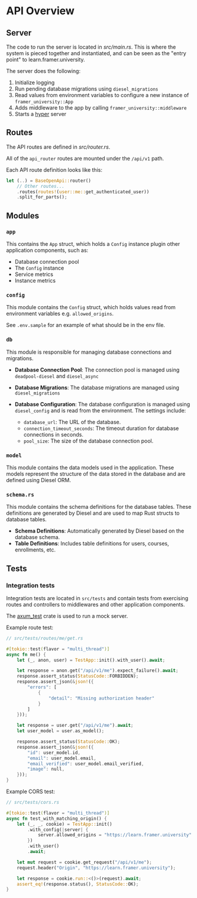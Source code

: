# API Overview

## Server

The code to run the server is located in _src/main.rs_. This is where the system is pieced together and instantiated, and can be seen as the "entry point" to learn.framer.university.

The server does the following:

1. Initialize logging
2. Run pending database migrations using `diesel_migrations`
3. Read values from environment variables to configure a new instance of `framer_university::App`
4. Adds middleware to the app by calling `framer_university::middleware`
5. Starts a [hyper](https://crates.io/crates/hyper) server

## Routes

The API routes are defined in _src/router.rs_.

All of the `api_router` routes are mounted under the `/api/v1` path.

Each API route definition looks like this:

```rust
let (..) = BaseOpenApi::router()
    // Other routes...
    .routes(routes!(user::me::get_authenticated_user))
    .split_for_parts();
```

## Modules

### `app`

This contains the `App` struct, which holds a `Config` instance plugin other application components, such as:
- Database connection pool
- The `Config` instance
- Service metrics
- Instance metrics

### `config`

This module contains the `Config` struct, which holds values read from environment variables e.g. `allowed_origins`.

See `.env.sample` for an example of what should be in the env file.

### `db`

This module is responsible for managing database connections and migrations.

- **Database Connection Pool**: The connection pool is managed using `deadpool-diesel` and `diesel_async`
- **Database Migrations**: The database migrations are managed using `diesel_migrations`
- **Database Configuration**: The database configuration is managed using `diesel_config` and is read from the environment. The settings include:

  - `database_url`: The URL of the database.
  - `connection_timeout_seconds`: The timeout duration for database connections in seconds.
  - `pool_size`: The size of the database connection pool.

### `model`

This module contains the data models used in the application. These models represent the structure of the data stored in the database and are defined using Diesel ORM.

### `schema.rs`

This module contains the schema definitions for the database tables. These definitions are generated by Diesel and are used to map Rust structs to database tables.

- **Schema Definitions**: Automatically generated by Diesel based on the database schema.
- **Table Definitions**: Includes table definitions for users, courses, enrollments, etc.


## Tests

### Integration tests

Integration tests are located in `src/tests` and contain tests from exercising routes and controllers to middlewares and other application components.

The [axum_test](https://docs.rs/axum-test/latest/axum_test/) crate is used to run a mock server.

Example route test:

```rust
// src/tests/routes/me/get.rs

#[tokio::test(flavor = "multi_thread")]
async fn me() {
    let (_, anon, user) = TestApp::init().with_user().await;

    let response = anon.get("/api/v1/me").expect_failure().await;
    response.assert_status(StatusCode::FORBIDDEN);
    response.assert_json(&json!({
        "errors": [
            {
                "detail": "Missing authorization header"
            }
        ]
    }));

    let response = user.get("/api/v1/me").await;
    let user_model = user.as_model();

    response.assert_status(StatusCode::OK);
    response.assert_json(&json!({
        "id": user_model.id,
        "email": user_model.email,
        "email_verified": user_model.email_verified,
        "image": null,
    }));
}
```

Example CORS test:
```rust
// src/tests/cors.rs

#[tokio::test(flavor = "multi_thread")]
async fn test_with_matching_origin() {
    let (_, _, cookie) = TestApp::init()
        .with_config(|server| {
            server.allowed_origins = "https://learn.framer.university".parse().unwrap();
        })
        .with_user()
        .await;

    let mut request = cookie.get_request("/api/v1/me");
    request.header("Origin", "https://learn.framer.university");

    let response = cookie.run::<()>(request).await;
    assert_eq!(response.status(), StatusCode::OK);
}
```
